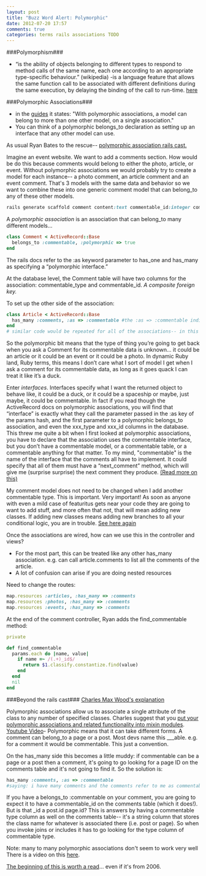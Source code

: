 ```yaml
---
layout: post
title: "Buzz Word Alert: Polymorphic"
date: 2012-07-20 17:57
comments: true
categories: terms rails associations TODO
---
```


###Polymorphism###

- “is the ability of objects belonging to different types to respond to method calls of the same name, each one according to an appropriate type-specific behaviour.” (wikipedia)
-is a language feature that allows the same function call to be associated with different definitions during the same execution, by delaying the binding of the call to run-time. [here](http://cs.calvin.edu/curriculum/cs/214/adams/labs/10/)

###Polymorphic Associations###
- in the [guides](http://guides.rubyonrails.org/association_basics.html#polymorphic-associations) it states: "With polymorphic associations, a model can belong to more than one other model, on a single association." 
- You can think of a polymorphic belongs_to declaration as setting up an interface that any other model can use. 

As usual Ryan Bates to the rescue-- [polymorphic association rails cast.](http://railscasts.com/episodes/154-polymorphic-association?view=comments)

Imagine an event website. We want to add a comments section. How would be do this because comments would belong to either the photo, article, or event. 
Without polymorphic associations we would probably try to create a model for each instance-- a photo comment, an article comment and an event comment. That's 3 models with the same data and behavior so we want to combine these into one generic comment model that can belong_to any of these other models.

``` ruby
rails generate scaffold comment content:text commentable_id:integer commentable_type:string
```

A *polymorphic association* is an association that can belong_to many different models...

``` ruby Polymorphic Association
class Comment < ActiveRecord::Base
  belongs_to :commentable, :polymorphic => true
end
```
The rails docs refer to the :as keyword parameter to has_one and has_many as specifying a “polymorphic interface.”

At the database level, the Comment table will have two columns for the association: commentable_type and commentable_id. *A composite foreign key.*


To set up the other side of the association:
``` ruby 
class Article < ActiveRecord::Base
  has_many :comments, :as => :commentable #the :as => :commentable indicates the PolyMorph assoc
end
# similar code would be repeated for all of the associations-- in this case event & photo
```
So the polymorphic bit means that the type of thing you’re going to get back when you ask a Comment for its commentable data is unknown... it could be an article or it could be an event or it could be a photo. In dynamic Ruby land, Ruby terms, this means I don’t care what I sort of model I get when I ask a comment for its commentable data, as long as it goes quack I can treat it like it’s a duck.

Enter *interfaces*. Interfaces specify what I want the returned object to behave like, it could be a duck, or it could be a spaceship or maybe, just maybe, it could be commentable. In fact if you read though the ActiveRecord docs on polymorphic associations, you will find that “interface” is exactly what they call the parameter passed in the :as key of the params hash, and the first parameter to a polymorphic belongs_to association, and even the xxx_type and xxx_id columns in the database. This threw me quite a bit when I first looked at polymorphic associations, you have to declare that the association uses the commentable interface, but you don’t have a commentable model, or a commentable table, or a commentable anything for that matter. To my mind, "commentable" is the name of the interface that the comments all have to implement. It could specify that all of them must have a “next_comment” method, which will give me (surprise surprise) the next comment they produce. [(Read more on this)](http://wildfalcon.com/archives/2008/04/30/polymorphic-associations-and-interfaces-in-rubyrails/)

My comment model does not need to be changed when I add another commentable type. This is important. Very important! As soon as anyone with even a mild case of featuritus gets near your code they are going to want to add stuff, and more often that not, that will mean adding new classes. If adding new classes means adding new branches to all your conditional logic, you are in trouble. [See here again](http://wildfalcon.com/archives/2008/04/30/polymorphic-associations-and-interfaces-in-rubyrails/)

Once the associations are wired, how can we use this in the controller and views?
- For the most part, this can be treated like any other has_many association. e.g. can call article.comments to list all the comments of the article.
- A lot of confusion can arise if you are doing nested resources

Need to change the routes:
``` ruby
map.resources :articles, :has_many => :comments
map.resources :photos, :has_many => :comments
map.resources :events, :has_many => :comments
```

At the end of the comment controller, Ryan adds the find_commentable method:
``` ruby
private

def find_commentable
  params.each do |name, value|
    if name =~ /(.+)_id$/
      return $1.classify.constantize.find(value)
    end
  end
  nil
end
```

###Beyond the rails cast###
[Charles Max Wood's explanation](http://teachmetocode.com/articles/ruby-on-rails-what-are-polymorphic-associations/)

Polymorphic associations allow us to associate a single attribute of the class to any number of specified classes.
Charles suggest that you [put your polymorphic associations and related functionality into mixin modules](http://teachmetocode.com/articles/ruby-on-rails-polymorphic-associations-with-mixin-modules/).
[Youtube Video](http://www.youtube.com/watch?v=9NiCx1Lu-DY)-
Polymorphic means that it can take different forms. A comment can belong_to a page or a post. Most devs name this ___able. e.g. for a comment it would be commentable. This just a convention.

On the has_many side this becomes a little muddy: if commentable can be a page or a post then a comment, it's going to go looking for a page ID on the comments table and it's not going to find it. So the solution is:
``` ruby
has_many :comments, :as => :commentable
#saying: i have many comments and the comments refer to me as commentable
```
 If you have a belongs_to :commentable on your comment, you are going to expect it to have a commentable_id on the comments table (which it does!). But is that _id a post.id page.id? This is answers by having a commentable type column as well on the comments table-- it's a string column that stores the class name for whatever is associated there (i.e. post or page). So when you invoke joins or includes it has to go looking for the type column of commentable type.

Note: many to many polymorphic associations don't seem to work very well
There is a video on this [here](http://www.youtube.com/watch?v=vEo6hmHTvS4).


[The beginning of this is worth a read](http://robots.thoughtbot.com/post/159809241/whats-the-deal-with-rails-polymorphic-associations)... even if it's from 2006.